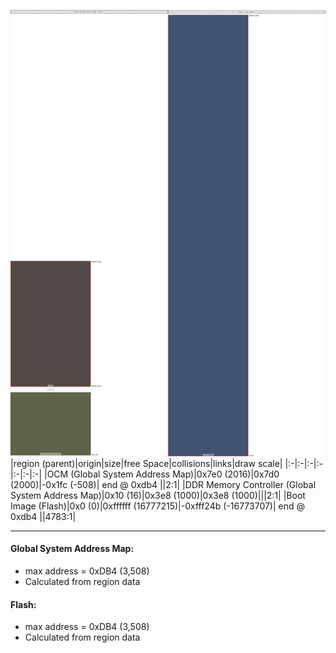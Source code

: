 ![memory map diagram](A4_region_exceeds_height-no_maxaddress_set_diagram.png)
|region (parent)|origin|size|free Space|collisions|links|draw scale|
|:-|:-|:-|:-|:-|:-|:-|
|<span style='color:(26, 13, 9)'>OCM (Global System Address Map)</span>|0x7e0 (2016)|0x7d0 (2000)|-0x1fc (-508)| end @ 0xdb4 ||2:1|
|<span style='color:(40, 49, 13)'>DDR Memory Controller (Global System Address Map)</span>|0x10 (16)|0x3e8 (1000)|0x3e8 (1000)|||2:1|
|<span style='color:(4, 25, 67)'>Boot Image (Flash)</span>|0x0 (0)|0xffffff (16777215)|-0xfff24b (-16773707)| end @ 0xdb4 ||4783:1|

---
#### Global System Address Map:
- max address = 0xDB4 (3,508)
- Calculated from region data
#### Flash:
- max address = 0xDB4 (3,508)
- Calculated from region data
